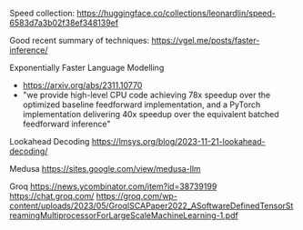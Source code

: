 Speed collection:
https://huggingface.co/collections/leonardlin/speed-6583d7a3b02f38ef348139ef

Good recent summary of techniques:
https://vgel.me/posts/faster-inference/


Exponentially Faster Language Modelling
  * https://arxiv.org/abs/2311.10770
  * "we provide high-level CPU code achieving 78x speedup over the optimized baseline feedforward implementation, and a PyTorch implementation delivering 40x speedup over the equivalent batched feedforward inference"

Lookahead Decoding
https://lmsys.org/blog/2023-11-21-lookahead-decoding/

Medusa
https://sites.google.com/view/medusa-llm



Groq
https://news.ycombinator.com/item?id=38739199
https://chat.groq.com/
https://groq.com/wp-content/uploads/2023/05/GroqISCAPaper2022_ASoftwareDefinedTensorStreamingMultiprocessorForLargeScaleMachineLearning-1.pdf